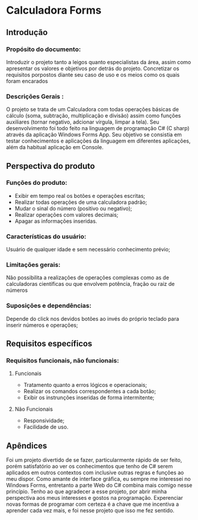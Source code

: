 # Calculadora Forms

## Introdução 


### Propósito do documento:  
Introduzir o projeto tanto a leigos quanto especialistas da área, assim como apresentar os valores e objetivos por detrás do projeto. Concretizar os requisitos porpostos diante seu caso de uso e os meios como os quais foram encarados

### Descrições Gerais :
O projeto se trata de um Calculadora com todas operações básicas de cálculo (soma, subtração, multiplicação e divisão) assim como funções auxiliares (tornar negativo, adcionar vírgula, limpar a tela). Seu desenvolvimento foi todo feito na linguagem de programação C# (C sharp) através da aplicação Windows Forms App. Seu objetivo se consistia em testar conhecimentos e aplicações da linguagem em diferentes aplicações, além da habitual aplicação em Console.
 

## Perspectiva do produto


### Funções do produto: 
- Exibir em tempo real os botões e operações escritas;
- Realizar todas operações de uma calculadora padrão; 
- Mudar o sinal do número (positivo ou negativo);
- Realizar operações com valores decimais;
- Apagar as informações inseridas.

### Características do usuário: 
Usuário de qualquer idade e sem necessário conhecimento prévio;
 
### Limitações gerais: 
Não possibilita a realizações de operações complexas como as de calculadoras científicas ou que envolvem potência, fração ou raiz de números
 
### Suposições e dependências: 
Depende do click nos devidos botões ao invés do próprio teclado para inserir números e operações;

 
## Requisitos específicos 


### Requisitos funcionais, não funcionais: 
1. Funcionais
   - Tratamento quanto a erros lógicos e operacionais;
   - Realizar os comandos correspondentes a cada botão;
   - Exibir os instrunções inseridas de forma intermitente;
  
2. Não Funcionais
   - Responsividade;
   - Facilidade de uso.
     

## Apêndices 
Foi um projeto divertido de se fazer, particularmente rápido de ser feito, porém satisfatório ao ver os conhecimentos que tenho de C# serem aplicados em outros contextos com inclusive outras regras e funções ao meu dispor. Como amante de interface gráfica, eu sempre me interessei no Windows Forms, entretanto a parte Web do C# combina mais comigo nesse princípio. Tenho ao que agradecer a esse projeto, por abrir minha perspectiva aos meus interesses e gostos na programação. Experenciar novas formas de programar com certeza é a chave que me incentiva a aprender cada vez mais, e foi nesse projeto que isso me fez sentido.
